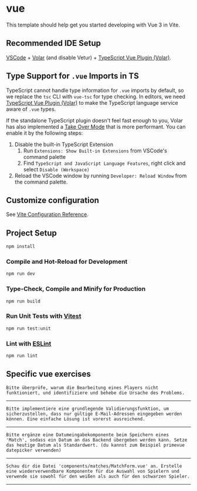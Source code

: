 # vue

This template should help get you started developing with Vue 3 in Vite.

## Recommended IDE Setup

[VSCode](https://code.visualstudio.com/) + [Volar](https://marketplace.visualstudio.com/items?itemName=Vue.volar) (and disable Vetur) + [TypeScript Vue Plugin (Volar)](https://marketplace.visualstudio.com/items?itemName=Vue.vscode-typescript-vue-plugin).

## Type Support for `.vue` Imports in TS

TypeScript cannot handle type information for `.vue` imports by default, so we replace the `tsc` CLI with `vue-tsc` for type checking. In editors, we need [TypeScript Vue Plugin (Volar)](https://marketplace.visualstudio.com/items?itemName=Vue.vscode-typescript-vue-plugin) to make the TypeScript language service aware of `.vue` types.

If the standalone TypeScript plugin doesn't feel fast enough to you, Volar has also implemented a [Take Over Mode](https://github.com/johnsoncodehk/volar/discussions/471#discussioncomment-1361669) that is more performant. You can enable it by the following steps:

1. Disable the built-in TypeScript Extension
    1) Run `Extensions: Show Built-in Extensions` from VSCode's command palette
    2) Find `TypeScript and JavaScript Language Features`, right click and select `Disable (Workspace)`
2. Reload the VSCode window by running `Developer: Reload Window` from the command palette.

## Customize configuration

See [Vite Configuration Reference](https://vitejs.dev/config/).

## Project Setup

```sh
npm install
```

### Compile and Hot-Reload for Development

```sh
npm run dev
```

### Type-Check, Compile and Minify for Production

```sh
npm run build
```

### Run Unit Tests with [Vitest](https://vitest.dev/)

```sh
npm run test:unit
```

### Lint with [ESLint](https://eslint.org/)

```sh
npm run lint
```

## Specific vue exercises


```
Bitte überprüfe, warum die Bearbeitung eines Players nicht funktioniert, und identifiziere und behebe die Ursache des Problems.
```

---

```
Bitte implementiere eine grundlegende Validierungsfunktion, um sicherzustellen, dass nur gültige E-Mail-Adressen eingegeben werden können. Eine einfache Lösung ist vorerst ausreichend. 
```

---

```
Bitte ergänze eine Datumeingabekomponente beim Speichern eines 'Match', sodass ein Datum an das Backend übergeben werden kann. Setze das heutige Datum als Standardwert. (du kannst zum Beispiel primevue datepicker verwenden)
```

---

```
Schau dir die Datei 'components/matches/MatchForm.vue' an. Erstelle eine wiederverwendbare Komponente für die Auswahl von Spielern und verwende sie sowohl für den weißen als auch für den schwarzen Spieler.
```

---
